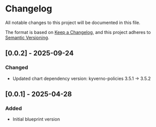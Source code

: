 # Changelog
All notable changes to this project will be documented in this file.

The format is based on [Keep a Changelog](https://keepachangelog.com/en/1.1.0/),
and this project adheres to [Semantic Versioning](https://semver.org/spec/v2.0.0.html).

## [0.0.2] - 2025-09-24
### Changed
- Updated chart dependency version: kyverno-policies 3.5.1 → 3.5.2

## [0.0.1] - 2025-04-28
### Added
- Initial blueprint version
